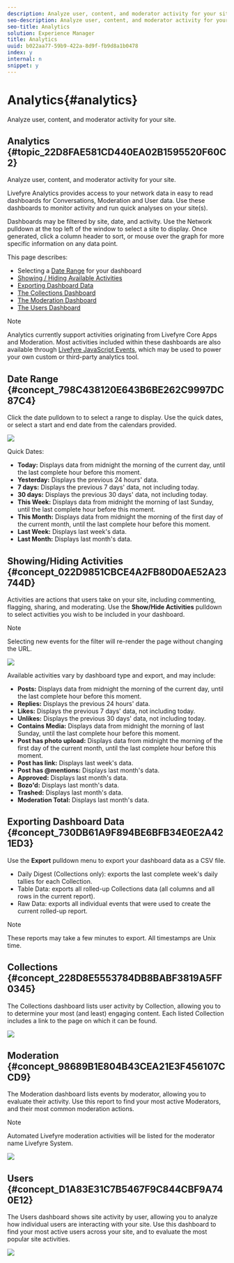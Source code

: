 ```yaml
---
description: Analyze user, content, and moderator activity for your site.
seo-description: Analyze user, content, and moderator activity for your site.
seo-title: Analytics
solution: Experience Manager
title: Analytics
uuid: b022aa77-59b9-422a-8d9f-fb9d8a1b0478
index: y
internal: n
snippet: y
---
```


# Analytics{#analytics}

Analyze user, content, and moderator activity for your site.

## Analytics {#topic_22D8FAE581CD440EA02B1595520F60C2}

Analyze user, content, and moderator activity for your site. 

Livefyre Analytics provides access to your network data in easy to read dashboards for Conversations, Moderation and User data. Use these dashboards to monitor activity and run quick analyses on your site(s).

Dashboards may be filtered by site, date, and activity. Use the Network pulldown at the top left of the window to select a site to display. Once generated, click a column header to sort, or mouse over the graph for more specific information on any data point.

This page describes:

* Selecting a [Date Range](https://answers.livefyre.com/livefyre-studio-version-1/studio/analytics/#DateRange) for your dashboard 
* [Showing / Hiding Available Activities](https://answers.livefyre.com/livefyre-studio-version-1/studio/analytics/#ShowHideActivities) 
* [Exporting Dashboard Data](https://answers.livefyre.com/livefyre-studio-version-1/studio/analytics/#ExportDashboardData) 
* [The Collections Dashboard](https://answers.livefyre.com/livefyre-studio-version-1/studio/analytics/#CollectionsDashboard) 
* [The Moderation Dashboard](https://answers.livefyre.com/livefyre-studio-version-1/studio/analytics/#ModerationDashboard) 
* [The Users Dashboard](https://answers.livefyre.com/livefyre-studio-version-1/studio/analytics/#UsersDashboard)

>[!NOTE]
>
>Analytics currently support activities originating from Livefyre Core Apps and Moderation. Most activities included within these dashboards are also available through [Livefyre JavaScript Events](https://answers.livefyre.com/developers/reference/app-customizations/javascript-events/), which may be used to power your own custom or third-party analytics tool.

## Date Range {#concept_798C438120E643B6BE262C9997DC87C4}

Click the date pulldown to to select a range to display. Use the quick dates, or select a start and end date from the calendars provided.

![](assets/analytics-date-range.png)

Quick Dates:

* **Today:** Displays data from midnight the morning of the current day, until the last complete hour before this moment. 
* **Yesterday:** Displays the previous 24 hours' data. 
* **7 days:** Displays the previous 7 days' data, not including today. 
* **30 days:** Displays the previous 30 days' data, not including today. 
* **This Week:** Displays data from midnight the morning of last Sunday, until the last complete hour before this moment. 
* **This Month:** Displays data from midnight the morning of the first day of the current month, until the last complete hour before this moment. 
* **Last Week:** Displays last week's data. 
* **Last Month:** Displays last month's data.

## Showing/Hiding Activities {#concept_022D9851CBCE4A2FB80D0AE52A23744D}

Activities are actions that users take on your site, including commenting, flagging, sharing, and moderating. Use the **Show/Hide Activities** pulldown to select activities you wish to be included in your dashboard.

>[!NOTE]
>
>Selecting new events for the filter will re-render the page without changing the URL.

![](assets/analytics-show-hide-activities.png)

Available activities vary by dashboard type and export, and may include:

* **Posts:** Displays data from midnight the morning of the current day, until the last complete hour before this moment. 
* **Replies:** Displays the previous 24 hours' data. 
* **Likes:** Displays the previous 7 days' data, not including today. 
* **Unlikes:** Displays the previous 30 days' data, not including today. 
* **Contains Media:** Displays data from midnight the morning of last Sunday, until the last complete hour before this moment. 
* **Post has photo upload:** Displays data from midnight the morning of the first day of the current month, until the last complete hour before this moment. 
* **Post has link:** Displays last week's data. 
* **Post has @mentions:** Displays last month's data. 
* **Approved:** Displays last month's data. 
* **Bozo'd:** Displays last month's data. 
* **Trashed:** Displays last month's data. 
* **Moderation Total:** Displays last month's data.

## Exporting Dashboard Data {#concept_730DB61A9F894BE6BFB34E0E2A421ED3}

Use the **Export** pulldown menu to export your dashboard data as a CSV file.

* Daily Digest (Collections only): exports the last complete week's daily tallies for each Collection. 
* Table Data: exports all rolled-up Collections data (all columns and all rows in the current report). 
* Raw Data: exports all individual events that were used to create the current rolled-up report.

>[!NOTE]
>
>These reports may take a few minutes to export. All timestamps are Unix time.

## Collections {#concept_228D8E5553784DB8BABF3819A5FF0345}

The Collections dashboard lists user activity by Collection, allowing you to to determine your most (and least) engaging content. Each listed Collection includes a link to the page on which it can be found.

![](assets/analytics-collections.png)

## Moderation {#concept_98689B1E804B43CEA21E3F456107CCD9}

The Moderation dashboard lists events by moderator, allowing you to evaluate their activity. Use this report to find your most active Moderators, and their most common moderation actions.

>[!NOTE]
>
>Automated Livefyre moderation activities will be listed for the moderator name Livefyre System.

![](assets/analytics-moderation.png)

## Users {#concept_D1A83E31C7B5467F9C844CBF9A740E12}

The Users dashboard shows site activity by user, allowing you to analyze how individual users are interacting with your site. Use this dashboard to find your most active users across your site, and to evaluate the most popular site activities.

![](assets/analytics-users.png)

